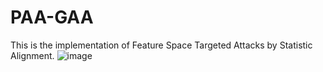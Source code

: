 # PAA-GAA

This is the implementation of Feature Space Targeted Attacks by Statistic Alignment.
![image](https://github.com/yaya-cheng/PAA-GAA/blob/main/visualization%20of%20adversarial%20examples/AA.png)
